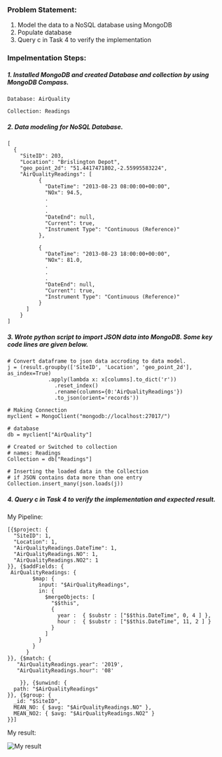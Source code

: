 ### Problem Statement:

1. Model the data to a NoSQL database using MongoDB
2. Populate database
3. Query c in Task 4 to verify the implementation

### Impelmentation Steps:

##### 1. Installed MongoDB and created Database and collection by using MongoDB Compass.

    Database: AirQuality
    
    Collection: Readings


##### 2. Data modeling for NoSQL Database.

```
[
  {
	"SiteID": 203,
    "Location": "Brislington Depot",
    "geo_point_2d": "51.4417471802,-2.55995583224",
    "AirQualityReadings": [
		  {
			"DateTime": "2013-08-23 08:00:00+00:00",
			"NOx": 94.5,
			.
			.
			.
			"DateEnd": null,
			"Current": true,
			"Instrument Type": "Continuous (Reference)"
		  },
		  
		  {
			"DateTime": "2013-08-23 18:00:00+00:00",
			"NOx": 81.0,
			.
			.
			.
			"DateEnd": null,
			"Current": true,
			"Instrument Type": "Continuous (Reference)"
		  }
	  ]
	}
]

```

##### 3. Wrote python script to import JSON data into MongoDB. Some key code lines are given below.

```
# Convert dataframe to json data accroding to data model.
j = (result.groupby(['SiteID', 'Location', 'geo_point_2d'], as_index=True)
             .apply(lambda x: x[columns].to_dict('r'))
               .reset_index()
               .rename(columns={0:'AirQualityReadings'})
               .to_json(orient='records'))

```

```
# Making Connection
myclient = MongoClient("mongodb://localhost:27017/") 
   
# database 
db = myclient["AirQuality"]
   
# Created or Switched to collection 
# names: Readings
Collection = db["Readings"]

# Inserting the loaded data in the Collection
# if JSON contains data more than one entry
Collection.insert_many(json.loads(j))

```

##### 4. Query c in Task 4 to verify the implementation and expected result.

My Pipeline: 

```
[{$project: {
  "SiteID": 1,
  "Location": 1,
  "AirQualityReadings.DateTime": 1,
  "AirQualityReadings.NO": 1,
  "AirQualityReadings.NO2": 1
}}, {$addFields: {
 AirQualityReadings: {
        $map: {
          input: "$AirQualityReadings",
          in: {
            $mergeObjects: [
              "$$this",
              {
                year :  { $substr : ["$$this.DateTime", 0, 4 ] },
                hour :  { $substr : ["$$this.DateTime", 11, 2 ] }
              }
            ]
          }
        }
      }
}}, {$match: {
   "AirQualityReadings.year": '2019',
   "AirQualityReadings.hour": '08'

    }}, {$unwind: {
  path: "$AirQualityReadings"
}}, {$group: {
  _id: "$SiteID",
  MEAN_NO: { $avg: "$AirQualityReadings.NO" },
  MEAN_NO2: { $avg: "$AirQualityReadings.NO2" }
}}]

```

My result:

![My result](http://2rsolution.com/wp-content/uploads/2021/05/c-query.jpg)